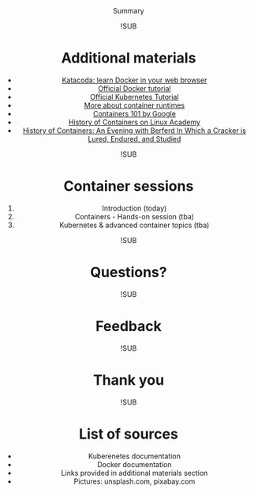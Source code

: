 <!-- .slide: data-background="#FB8033" -->
<center>
Summary

!SUB
# Additional materials
- [Katacoda: learn Docker in your web browser](https://www.katacoda.com/courses/docker)
- [Official Docker tutorial](https://docs.docker.com/get-started/)
- [Official Kubernetes Tutorial](https://kubernetes.io/docs/tutorials/)
- [More about container runtimes](https://www.ianlewis.org/en/container-runtimes-part-4-kubernetes-container-run)
- [Containers 101 by Google](https://cloud.google.com/containers/)
- [History of Containers on Linux Academy](https://linuxacademy.com/blog/containers/history-of-container-technology/)
- [History of Containers: An Evening with Berferd In Which a Cracker is Lured, Endured, and Studied](http://www.cheswick.com/ches/papers/berferd.pdf)

!SUB
# Container sessions
1. Introduction (today)
2. Containers - Hands-on session (tba)
3. Kubernetes & advanced container topics (tba)

!SUB
# Questions?

!SUB
# Feedback

!SUB
# Thank you

!SUB
# List of sources
- Kuberenetes documentation
- Docker documentation
- Links provided in additional materials section
- Pictures: unsplash.com, pixabay.com
